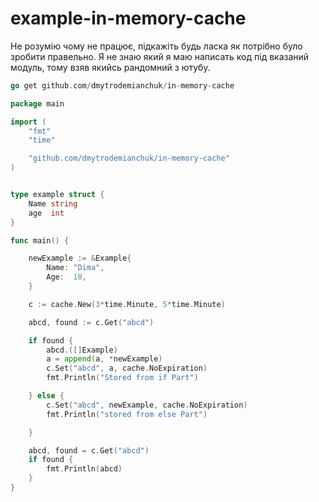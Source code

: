 # example-in-memory-cache
Не розумію чому не працює, підкажіть будь ласка як потрібно було зробити правельно. Я не знаю який я маю написать код під вказаний модуль, тому взяв якийсь рандомний з ютубу.

```go
go get github.com/dmytrodemianchuk/in-memory-cache
```

```go
package main

import (
	"fmt"
	"time"

	"github.com/dmytrodemianchuk/in-memory-cache"
)


type example struct {
	Name string
	age  int
}

func main() {

	newExample := &Example{
		Name: "Dima",
		Age:  18,
	}

	c := cache.New(3*time.Minute, 5*time.Minute)

	abcd, found := c.Get("abcd")

	if found {
		abcd.([]Example)
		a = append(a, *newExample)
		c.Set("abcd", a, cache.NoExpiration)
		fmt.Println("Stored from if Part")

	} else {
		c.Set("abcd", newExample, cache.NoExpiration)
		fmt.Println("stored from else Part")

	}

	abcd, found = c.Get("abcd")
	if found {
		fmt.Println(abcd)
	}
}